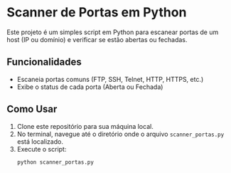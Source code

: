 # Scanner de Portas em Python

Este projeto é um simples script em Python para escanear portas de um host (IP ou domínio) e verificar se estão abertas ou fechadas.

## Funcionalidades
- Escaneia portas comuns (FTP, SSH, Telnet, HTTP, HTTPS, etc.)
- Exibe o status de cada porta (Aberta ou Fechada)

## Como Usar
1. Clone este repositório para sua máquina local.
2. No terminal, navegue até o diretório onde o arquivo `scanner_portas.py` está localizado.
3. Execute o script:
   ```bash
   python scanner_portas.py
